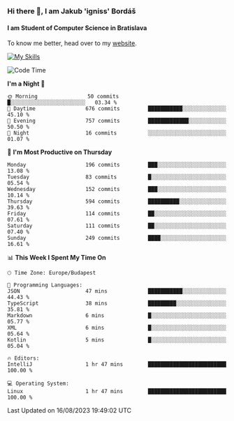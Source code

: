 ### Hi there 👋, I am Jakub 'igniss' Bordáš

#### I am Student of Computer Science in Bratislava
To know me better, head over to my [website](https://bordas.sk).

[![My Skills](https://skillicons.dev/icons?i=js,html,css,figma,svelte,java,kotlin,python,postgresql,typescript,nest,nodejs)](https://bordas.sk)


<!--START_SECTION:waka-->
![Code Time](http://img.shields.io/badge/Code%20Time-1%2C198%20hrs%2028%20mins-blue)

**I'm a Night 🦉** 

```text
🌞 Morning                50 commits          █░░░░░░░░░░░░░░░░░░░░░░░░   03.34 % 
🌆 Daytime                676 commits         ███████████░░░░░░░░░░░░░░   45.10 % 
🌃 Evening                757 commits         █████████████░░░░░░░░░░░░   50.50 % 
🌙 Night                  16 commits          ░░░░░░░░░░░░░░░░░░░░░░░░░   01.07 % 
```
📅 **I'm Most Productive on Thursday** 

```text
Monday                   196 commits         ███░░░░░░░░░░░░░░░░░░░░░░   13.08 % 
Tuesday                  83 commits          █░░░░░░░░░░░░░░░░░░░░░░░░   05.54 % 
Wednesday                152 commits         ███░░░░░░░░░░░░░░░░░░░░░░   10.14 % 
Thursday                 594 commits         ██████████░░░░░░░░░░░░░░░   39.63 % 
Friday                   114 commits         ██░░░░░░░░░░░░░░░░░░░░░░░   07.61 % 
Saturday                 111 commits         ██░░░░░░░░░░░░░░░░░░░░░░░   07.40 % 
Sunday                   249 commits         ████░░░░░░░░░░░░░░░░░░░░░   16.61 % 
```


📊 **This Week I Spent My Time On** 

```text
🕑︎ Time Zone: Europe/Budapest

💬 Programming Languages: 
JSON                     47 mins             ███████████░░░░░░░░░░░░░░   44.43 % 
TypeScript               38 mins             █████████░░░░░░░░░░░░░░░░   35.81 % 
Markdown                 6 mins              █░░░░░░░░░░░░░░░░░░░░░░░░   05.77 % 
XML                      6 mins              █░░░░░░░░░░░░░░░░░░░░░░░░   05.64 % 
Kotlin                   5 mins              █░░░░░░░░░░░░░░░░░░░░░░░░   05.04 % 

🔥 Editors: 
IntelliJ                 1 hr 47 mins        █████████████████████████   100.00 % 

💻 Operating System: 
Linux                    1 hr 47 mins        █████████████████████████   100.00 % 
```


 Last Updated on 16/08/2023 19:49:02 UTC
<!--END_SECTION:waka-->
